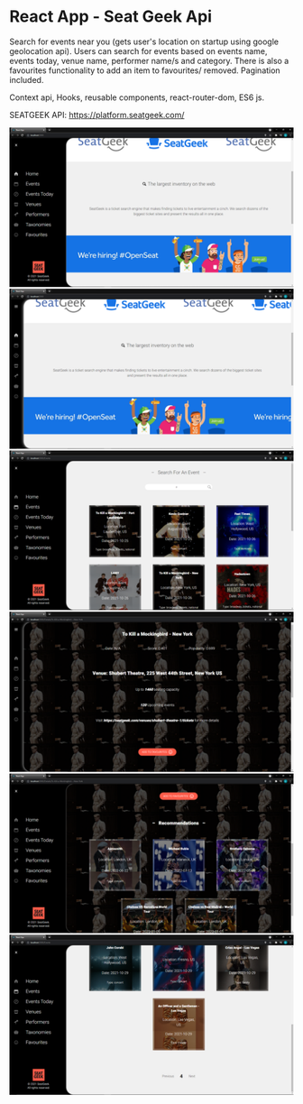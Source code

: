 # React App - Seat Geek Api

Search for events near you (gets user's location on startup using google geolocation api). Users can search for events based on events name, events today, venue name, performer name/s and category. There is also a favourites functionality to add an item to favourites/ removed. Pagination included.

Context api, Hooks, reusable components, react-router-dom, ES6 js.

SEATGEEK API: https://platform.seatgeek.com/

![Alt text](./src/Res/Images/Home1.png?raw=true "Home")
![Alt text](./src/Res/Images/Home2.png?raw=true "Home2")
![Alt text](./src/Res/Images/Sample1.png?raw=true "Sample 1")
![Alt text](./src/Res/Images/Sample2.png?raw=true "Sample 2")
![Alt text](./src/Res/Images/Sample3.png?raw=true "Sample 3")
![Alt text](./src/Res/Images/Sample4.png?raw=true "Sample 4")